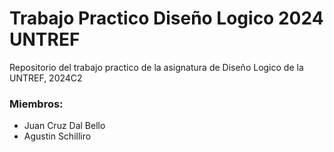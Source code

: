 # Trabajo Practico Diseño Logico 2024 UNTREF
Repositorio del trabajo practico de la asignatura de Diseño Logico de la UNTREF, 2024C2

### Miembros:
* Juan Cruz Dal Bello
* Agustin Schilliro
